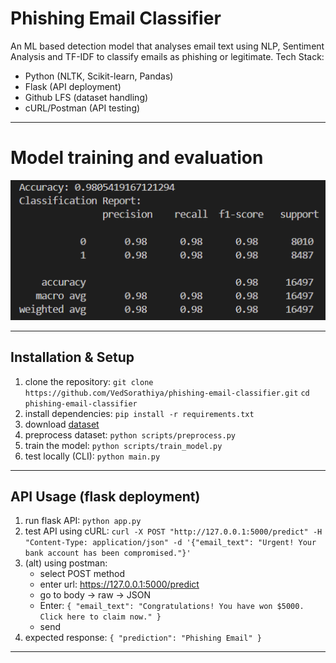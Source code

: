# Phishing Email Classifier

An ML based detection model that analyses email text using NLP, Sentiment Analysis and TF-IDF to classify emails as phishing or legitimate.
Tech Stack:
- Python (NLTK, Scikit-learn, Pandas)
- Flask (API deployment)
- Github LFS (dataset handling)
- cURL/Postman (API testing)

---

# Model training and evaluation
![image](https://github.com/VedSorathiya/phishing-email-classifier/blob/main/model%20ssr.png)

---

## Installation & Setup
1. clone the repository: 
`git clone https://github.com/VedSorathiya/phishing-email-classifier.git`
`cd phishing-email-classifier`
2. install dependencies: 
`pip install -r requirements.txt`
3. download [dataset](https://www.kaggle.com/datasets/naserabdullahalam/phishing-email-dataset?select=phishing_email.csv)
4. preprocess dataset: 
`python scripts/preprocess.py`
5. train the model: 
`python scripts/train_model.py`
6. test locally (CLI): 
`python main.py`

---

## API Usage (flask deployment)
1. run flask API: 
`python app.py`
2. test API using cURL: 
`curl -X POST "http://127.0.0.1:5000/predict" -H "Content-Type: application/json" -d '{"email_text": "Urgent! Your bank account has been compromised."}'`
3. (alt) using postman:
   - select POST method
   - enter url: https://127.0.0.1:5000/predict
   - go to body -> raw -> JSON
   - Enter: `{
                 "email_text": "Congratulations! You have won $5000. Click here to claim now."
             }`
   - send
4. expected response:
   `{
   "prediction": "Phishing Email"
   }`

---


